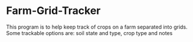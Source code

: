 # Farm-Grid-Tracker

This program is to help keep track of crops on a farm separated into grids. Some trackable options are: soil state and type, crop type and notes